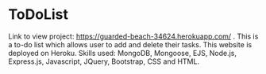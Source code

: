 # ToDoList
Link to view project: https://guarded-beach-34624.herokuapp.com/ .
This is a to-do list which allows user to add and delete their tasks. This website is deployed on Heroku.
Skills used: MongoDB, Mongoose, EJS, Node.js, Express.js, Javascript, JQuery, Bootstrap, CSS and HTML.

